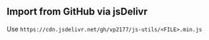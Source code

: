 ## Import from GitHub via jsDelivr

Use `https://cdn.jsdelivr.net/gh/vp2177/js-utils/<FILE>.min.js`

<!-- [demo]: https://vp2177.github.io/js-utils -->
